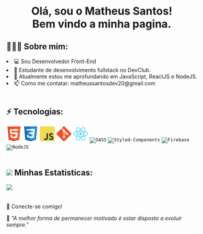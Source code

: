 <h1 align="center">Olá, sou o Matheus Santos!<br>Bem vindo a minha pagina.</h1>


## 👨🏻‍💻 Sobre mim:
<li>💻  Sou Desenvolvedor Front-End
<li>🚀 Estudante de desenvolvimento fullstack no DevClub.
<li>🌱 Atualmente estou me aprofundando em JavaScript, ReactJS e NodeJS.
<li>📫 Como me contatar: matheussantosdev20@gmail.com

<br>
<br>

## ⚡ Tecnologias:
<div>
<code><img width="40" src="https://github.com/devMatheus20/devMatheus20/blob/main/imgs/HTML.svg" alt="HTML"></code>
<code><img width="40" src="https://github.com/devMatheus20/devMatheus20/blob/main/imgs/CSS.svg" alt="CSS"></code>
<code><img width="40" src="https://github.com/devMatheus20/devMatheus20/blob/main/imgs/JS.svg" alt="Javascript"></code>
<code><img width="40" src="https://github.com/devMatheus20/devMatheus20/blob/main/imgs/git.svg" alt="Git"></code>
<code><img width="40" src="https://github.com/devMatheus20/devMatheus20/blob/main/imgs/React.svg" alt="ReactJS"></code>
<code><img width="40" src="https://cdn.jsdelivr.net/gh/devicons/devicon/icons/sass/sass-original.svg" alt="SASS"/></code>
<code><img height="50" src="https://raw.githubusercontent.com/styled-components/brand/master/styled-components.png" alt="Styled-Components"/></code>
<code><img width="40" src="https://cdn.jsdelivr.net/gh/devicons/devicon/icons/firebase/firebase-plain.svg" alt="Firebase"/></code>
<code><img width="40" src="https://cdn.jsdelivr.net/gh/devicons/devicon/icons/nodejs/nodejs-original.svg" alt="NodeJS"/></code>
</div>

<br>

## <img src="https://media.giphy.com/media/cj87CxfRtrUifF3Ryk/giphy.gif" width="25"> Minhas Estatisticas:

<div>
  <a href="https://github.com/devMatheus20"></a>
  <img width="49%" src="https://github-readme-stats.vercel.app/api/top-langs/?username=devMatheus20&layout=compact&langs_count=7&theme=dracula"/>
</div>

<br>

<p dir="auto">💬 Conecte-se comigo!<p>

<p>🧠 <spam style="font-style:italic">"A melhor forma de permanecer motivado é estar disposto a evoluir sempre."</spam></p>
 
